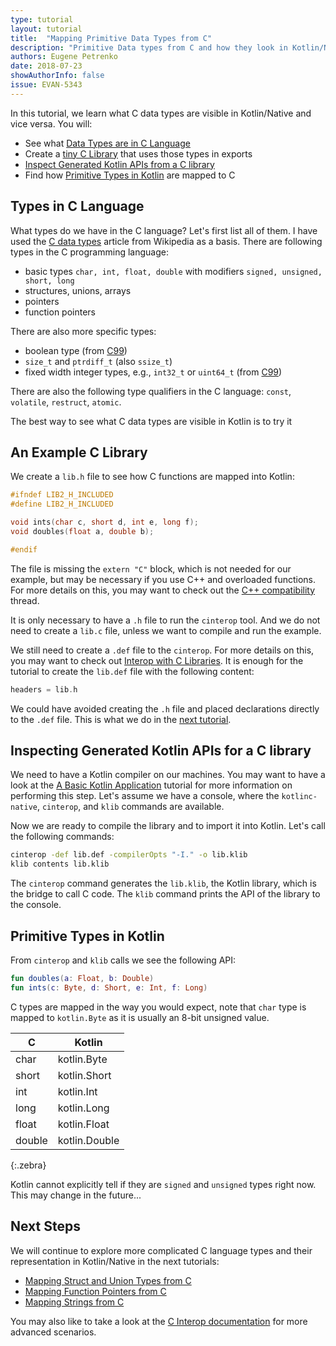 ```yaml
---
type: tutorial
layout: tutorial
title:  "Mapping Primitive Data Types from C"
description: "Primitive Data types from C and how they look in Kotlin/Native"
authors: Eugene Petrenko 
date: 2018-07-23
showAuthorInfo: false
issue: EVAN-5343
---
```


In this tutorial, we learn what C data types are visible in Kotlin/Native and vice versa. You will: 
- See what [Data Types are in C Language](#types-in-c-language)
- Create a [tiny C Library](#an-example-c-library) that uses those types in exports
- [Inspect Generated Kotlin APIs from a C library](#inspecting-generated-kotlin-apis-for-a-c-library)
- Find how [Primitive Types in Kotlin](#primitive-types-in-kotlin) are mapped to C

## Types in C Language

What types do we have in the C language? Let's first list all of them. I have used the
[C data types](https://en.wikipedia.org/wiki/C_data_types) article from Wikipedia as a basis.
There are following types in the C programming language:
- basic types `char, int, float, double` with modifiers `signed, unsigned, short, long` 
- structures, unions, arrays
- pointers
- function pointers

There are also more specific types:
- boolean type (from [C99](https://en.wikipedia.org/wiki/C99))
- `size_t` and `ptrdiff_t` (also `ssize_t`)
- fixed width integer types, e.g., `int32_t` or `uint64_t` (from [C99](https://en.wikipedia.org/wiki/C99))

There are also the following type qualifiers in the C language: `const`, `volatile`, `restruct`, `atomic`.

The best way to see what C data types are visible in Kotlin is to try it

## An Example C Library

We create a `lib.h` file to see how C functions are mapped into Kotlin:
<div class="sample" markdown="1" mode="c" theme="idea" data-highlight-only="1" auto-indent="false">

```c
#ifndef LIB2_H_INCLUDED
#define LIB2_H_INCLUDED

void ints(char c, short d, int e, long f);
void doubles(float a, double b);

#endif
```
</div>

The file is missing the `extern "C"` block, which is not needed for our example, but may be 
necessary if you use C++ and overloaded functions. For more details on this, you may want to check out the 
[C++ compatibility](https://stackoverflow.com/questions/1041866/what-is-the-effect-of-extern-c-in-c)
thread.

It is only necessary to have a `.h` file to run the `cinterop` tool. And we do not need to create a 
`lib.c` file, unless we want to compile and run the example.

We still need to create a `.def` file to the `cinterop`. For more details on this,
you may want to check out [Interop with C Libraries](interop-with-c.html). It is enough for
the tutorial to create the `lib.def` file with the following content:
<div class="sample" markdown="1" mode="c" theme="idea" data-highlight-only="1" auto-indent="false">

```c
headers = lib.h
```
</div>

We could have avoided creating the `.h` file and placed declarations
directly to the `.def` file. This is what we do in the [next tutorial](mapping-struct-union-types-from-c.html).

## Inspecting Generated Kotlin APIs for a C library

We need to have a Kotlin compiler on our machines. 
You may want to have a look at the
[A Basic Kotlin Application](basic-kotlin-native-app.html#obtaining-the-compiler)
tutorial for more information on performing this step.
Let's assume we have a console, where the `kotlinc-native`, `cinterop`, and `klib` commands are available. 

Now we are ready to compile the library and to import it into Kotlin. Let's 
call the following commands:

```bash
cinterop -def lib.def -compilerOpts "-I." -o lib.klib
klib contents lib.klib
```

The `cinterop` command generates the `lib.klib`, the Kotlin library, which is the bridge to call C code. The `klib`
command prints the API of the library to the console.

## Primitive Types in Kotlin

From `cinterop` and `klib` calls we see the following API:

<div class="sample" markdown="1" theme="idea" data-highlight-only="1" auto-indent="false">

```kotlin
fun doubles(a: Float, b: Double)
fun ints(c: Byte, d: Short, e: Int, f: Long)
```
</div>

C types are mapped in the way you would expect, note that `char` type is mapped to `kotlin.Byte` 
as it is usually an 8-bit unsigned value.

| C | Kotlin |
|---|--------|
| char  |  kotlin.Byte |
| short |  kotlin.Short |
| int   |  kotlin.Int |
| long  |  kotlin.Long |
| float |  kotlin.Float |
| double | kotlin.Double |
{:.zebra}


Kotlin cannot explicitly tell if they are `signed` and `unsigned` types right now. This may change in the future...

## Next Steps

We will continue to explore more complicated C language types and their representation in Kotlin/Native
in the next tutorials:
- [Mapping Struct and Union Types from C](mapping-struct-union-types-from-c.html)
- [Mapping Function Pointers from C](mapping-function-pointers-from-c.html)
- [Mapping Strings from C](mapping-strings-from-c.html)

You may also like to take a look at the [C Interop documentation](https://github.com/JetBrains/kotlin-native/blob/master/INTEROP.md)
for more advanced scenarios.
